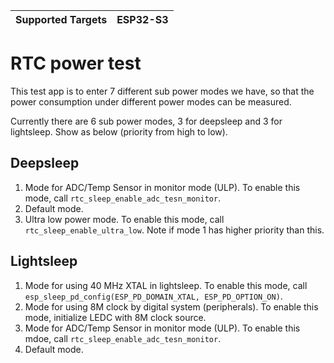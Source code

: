 | Supported Targets | ESP32-S3 |
| ----------------- | -------- |

# RTC power test

This test app is to enter 7 different sub power modes we have, so that the power consumption under different power modes can be measured.

Currently there are 6 sub power modes, 3 for deepsleep and 3 for lightsleep. Show as below (priority from high to low).

## Deepsleep
1. Mode for ADC/Temp Sensor in monitor mode (ULP). To enable this mode, call `rtc_sleep_enable_adc_tesn_monitor`.
2. Default mode.
3. Ultra low power mode. To enable this mode, call `rtc_sleep_enable_ultra_low`. Note if mode 1 has higher priority than this.

## Lightsleep
1. Mode for using 40 MHz XTAL in lightsleep. To enable this mode, call `esp_sleep_pd_config(ESP_PD_DOMAIN_XTAL, ESP_PD_OPTION_ON)`.
2. Mode for using 8M clock by digital system (peripherals). To enable this mode, initialize LEDC with 8M clock source.
3. Mode for ADC/Temp Sensor in monitor mode (ULP). To enable this mdoe, call `rtc_sleep_enable_adc_tesn_monitor`.
4. Default mode.
